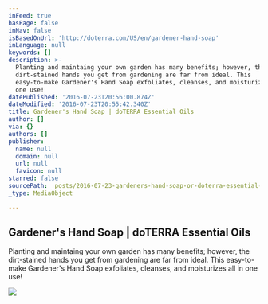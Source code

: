 ```yaml
---
inFeed: true
hasPage: false
inNav: false
isBasedOnUrl: 'http://doterra.com/US/en/gardener-hand-soap'
inLanguage: null
keywords: []
description: >-
  Planting and maintaing your own garden has many benefits; however, the
  dirt-stained hands you get from gardening are far from ideal. This
  easy-to-make Gardener's Hand Soap exfoliates, cleanses, and moisturizes all in
  one use!
datePublished: '2016-07-23T20:56:00.874Z'
dateModified: '2016-07-23T20:55:42.340Z'
title: Gardener's Hand Soap | doTERRA Essential Oils
author: []
via: {}
authors: []
publisher:
  name: null
  domain: null
  url: null
  favicon: null
starred: false
sourcePath: _posts/2016-07-23-gardeners-hand-soap-or-doterra-essential-oils.md
_type: MediaObject

---
```

<article style=""><h1>Gardener's Hand Soap | doTERRA Essential Oils</h1><p>Planting and maintaing your own garden has many benefits; however, the dirt-stained hands you get from gardening are far from ideal. This easy-to-make Gardener's Hand Soap exfoliates, cleanses, and moisturizes all in one use!</p><img src="http://doterra.com/medias/1x1-900x900-gardeners-hand-soap-us-english-web.jpg?context=bWFzdGVyfHJvb3R8MTM0NzMyfGltYWdlL2pwZWd8aDJkL2gwZi84ODAwNzY0Mjk3MjQ2LmpwZ3xjNTFmYWI3MGRhMjE1NzBhN2Y4NTg3NzhjNTlkZTRlYTRlNGVhYjhhMmY0NzM5ZGRmNTg1NmI4Yjg3NTQ0ZDJk" /></article>